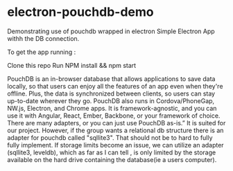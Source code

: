 # electron-pouchdb-demo
Demonstrating use of pouchdb wrapped in electron
Simple Electron App withh the DB connection. 

To get the app running :

Clone this repo
Run NPM install && npm start 

PouchDB is an in-browser database that allows applications to save data locally, so that users can enjoy all the features of an app even when they're offline. Plus, the data is synchronized between clients, so users can stay up-to-date wherever they go. PouchDB also runs in Cordova/PhoneGap, NW.js, Electron, and Chrome apps. It is framework-agnostic, and you can use it with Angular, React, Ember, Backbone, or your framework of choice. There are many adapters, or you can just use PouchDB as-is.”  It is suited for our project.  However, if the group wants a relational db structure  there is an adapter for pouchdb called "sqllite3". That should not be to hard to fully fully implement.
If storage limits become an issue,  we can utilize an adapter (sqllite3, leveldb), which as far as I can tell , is only limited by the storage available on the hard drive containing the database(ie a users computer).

